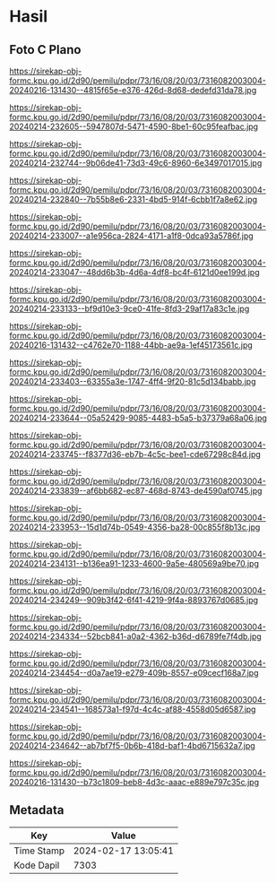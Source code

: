 # Hasil

## Foto C Plano

https://sirekap-obj-formc.kpu.go.id/2d90/pemilu/pdpr/73/16/08/20/03/7316082003004-20240216-131430--4815f65e-e376-426d-8d68-dedefd31da78.jpg

https://sirekap-obj-formc.kpu.go.id/2d90/pemilu/pdpr/73/16/08/20/03/7316082003004-20240214-232605--5947807d-5471-4590-8be1-60c95feafbac.jpg

https://sirekap-obj-formc.kpu.go.id/2d90/pemilu/pdpr/73/16/08/20/03/7316082003004-20240214-232744--9b06de41-73d3-49c6-8960-6e3497017015.jpg

https://sirekap-obj-formc.kpu.go.id/2d90/pemilu/pdpr/73/16/08/20/03/7316082003004-20240214-232840--7b55b8e6-2331-4bd5-914f-6cbb1f7a8e62.jpg

https://sirekap-obj-formc.kpu.go.id/2d90/pemilu/pdpr/73/16/08/20/03/7316082003004-20240214-233007--a1e956ca-2824-4171-a1f8-0dca93a5786f.jpg

https://sirekap-obj-formc.kpu.go.id/2d90/pemilu/pdpr/73/16/08/20/03/7316082003004-20240214-233047--48dd6b3b-4d6a-4df8-bc4f-6121d0ee199d.jpg

https://sirekap-obj-formc.kpu.go.id/2d90/pemilu/pdpr/73/16/08/20/03/7316082003004-20240214-233133--bf9d10e3-9ce0-41fe-8fd3-29af17a83c1e.jpg

https://sirekap-obj-formc.kpu.go.id/2d90/pemilu/pdpr/73/16/08/20/03/7316082003004-20240216-131432--c4762e70-1188-44bb-ae9a-1ef45173561c.jpg

https://sirekap-obj-formc.kpu.go.id/2d90/pemilu/pdpr/73/16/08/20/03/7316082003004-20240214-233403--63355a3e-1747-4ff4-9f20-81c5d134babb.jpg

https://sirekap-obj-formc.kpu.go.id/2d90/pemilu/pdpr/73/16/08/20/03/7316082003004-20240214-233644--05a52429-9085-4483-b5a5-b37379a68a06.jpg

https://sirekap-obj-formc.kpu.go.id/2d90/pemilu/pdpr/73/16/08/20/03/7316082003004-20240214-233745--f8377d36-eb7b-4c5c-bee1-cde67298c84d.jpg

https://sirekap-obj-formc.kpu.go.id/2d90/pemilu/pdpr/73/16/08/20/03/7316082003004-20240214-233839--af6bb682-ec87-468d-8743-de4590af0745.jpg

https://sirekap-obj-formc.kpu.go.id/2d90/pemilu/pdpr/73/16/08/20/03/7316082003004-20240214-233953--15d1d74b-0549-4356-ba28-00c855f8b13c.jpg

https://sirekap-obj-formc.kpu.go.id/2d90/pemilu/pdpr/73/16/08/20/03/7316082003004-20240214-234131--b136ea91-1233-4600-9a5e-480569a9be70.jpg

https://sirekap-obj-formc.kpu.go.id/2d90/pemilu/pdpr/73/16/08/20/03/7316082003004-20240214-234249--909b3f42-6f41-4219-9f4a-8893767d0685.jpg

https://sirekap-obj-formc.kpu.go.id/2d90/pemilu/pdpr/73/16/08/20/03/7316082003004-20240214-234334--52bcb841-a0a2-4362-b36d-d6789fe7f4db.jpg

https://sirekap-obj-formc.kpu.go.id/2d90/pemilu/pdpr/73/16/08/20/03/7316082003004-20240214-234454--d0a7ae19-e279-409b-8557-e09cecf168a7.jpg

https://sirekap-obj-formc.kpu.go.id/2d90/pemilu/pdpr/73/16/08/20/03/7316082003004-20240214-234541--168573a1-f97d-4c4c-af88-4558d05d6587.jpg

https://sirekap-obj-formc.kpu.go.id/2d90/pemilu/pdpr/73/16/08/20/03/7316082003004-20240214-234642--ab7bf7f5-0b6b-418d-baf1-4bd6715632a7.jpg

https://sirekap-obj-formc.kpu.go.id/2d90/pemilu/pdpr/73/16/08/20/03/7316082003004-20240216-131430--b73c1809-beb8-4d3c-aaac-e889e797c35c.jpg


## Metadata

| Key        | Value               |
| ---------- | ------------------- |
| Time Stamp | 2024-02-17 13:05:41 |
| Kode Dapil | 7303                |




